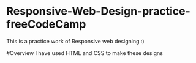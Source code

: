# Responsive-Web-Design-practice-freeCodeCamp
This is a practice work of Responsive web designing :)

#Overview
I have used HTML and CSS to make these designs 
